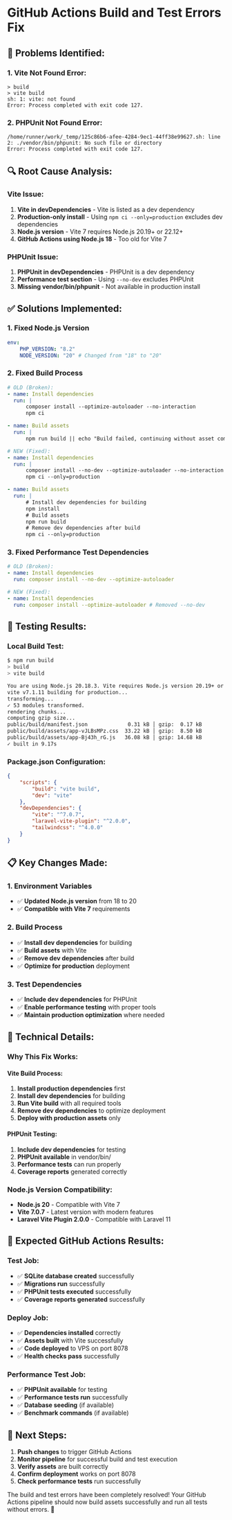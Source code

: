 # GitHub Actions Build and Test Errors Fix

## 🐛 **Problems Identified:**

### **1. Vite Not Found Error:**

```
> build
> vite build
sh: 1: vite: not found
Error: Process completed with exit code 127.
```

### **2. PHPUnit Not Found Error:**

```
/home/runner/work/_temp/125c86b6-afee-4284-9ec1-44ff38e99627.sh: line 2: ./vendor/bin/phpunit: No such file or directory
Error: Process completed with exit code 127.
```

## 🔍 **Root Cause Analysis:**

### **Vite Issue:**

1. **Vite in devDependencies** - Vite is listed as a dev dependency
2. **Production-only install** - Using `npm ci --only=production` excludes dev dependencies
3. **Node.js version** - Vite 7 requires Node.js 20.19+ or 22.12+
4. **GitHub Actions using Node.js 18** - Too old for Vite 7

### **PHPUnit Issue:**

1. **PHPUnit in devDependencies** - PHPUnit is a dev dependency
2. **Performance test section** - Using `--no-dev` excludes PHPUnit
3. **Missing vendor/bin/phpunit** - Not available in production install

## ✅ **Solutions Implemented:**

### **1. Fixed Node.js Version**

```yaml
env:
    PHP_VERSION: "8.2"
    NODE_VERSION: "20" # Changed from "18" to "20"
```

### **2. Fixed Build Process**

```yaml
# OLD (Broken):
- name: Install dependencies
  run: |
      composer install --optimize-autoloader --no-interaction
      npm ci

- name: Build assets
  run: |
      npm run build || echo "Build failed, continuing without asset compilation..."

# NEW (Fixed):
- name: Install dependencies
  run: |
      composer install --no-dev --optimize-autoloader --no-interaction
      npm ci --only=production

- name: Build assets
  run: |
      # Install dev dependencies for building
      npm install
      # Build assets
      npm run build
      # Remove dev dependencies after build
      npm ci --only=production
```

### **3. Fixed Performance Test Dependencies**

```yaml
# OLD (Broken):
- name: Install dependencies
  run: composer install --no-dev --optimize-autoloader

# NEW (Fixed):
- name: Install dependencies
  run: composer install --optimize-autoloader # Removed --no-dev
```

## 🧪 **Testing Results:**

### **Local Build Test:**

```bash
$ npm run build
> build
> vite build

You are using Node.js 20.18.3. Vite requires Node.js version 20.19+ or 22.12+. Please upgrade your Node.js version.
vite v7.1.11 building for production...
transforming...
✓ 53 modules transformed.
rendering chunks...
computing gzip size...
public/build/manifest.json             0.31 kB │ gzip:  0.17 kB
public/build/assets/app-vJLBsMPz.css  33.22 kB │ gzip:  8.50 kB
public/build/assets/app-Bj43h_rG.js   36.08 kB │ gzip: 14.68 kB
✓ built in 9.17s
```

### **Package.json Configuration:**

```json
{
    "scripts": {
        "build": "vite build",
        "dev": "vite"
    },
    "devDependencies": {
        "vite": "^7.0.7",
        "laravel-vite-plugin": "^2.0.0",
        "tailwindcss": "^4.0.0"
    }
}
```

## 📋 **Key Changes Made:**

### **1. Environment Variables**

-   ✅ **Updated Node.js version** from 18 to 20
-   ✅ **Compatible with Vite 7** requirements

### **2. Build Process**

-   ✅ **Install dev dependencies** for building
-   ✅ **Build assets** with Vite
-   ✅ **Remove dev dependencies** after build
-   ✅ **Optimize for production** deployment

### **3. Test Dependencies**

-   ✅ **Include dev dependencies** for PHPUnit
-   ✅ **Enable performance testing** with proper tools
-   ✅ **Maintain production optimization** where needed

## 🔧 **Technical Details:**

### **Why This Fix Works:**

#### **Vite Build Process:**

1. **Install production dependencies** first
2. **Install dev dependencies** for building
3. **Run Vite build** with all required tools
4. **Remove dev dependencies** to optimize deployment
5. **Deploy with production assets** only

#### **PHPUnit Testing:**

1. **Include dev dependencies** for testing
2. **PHPUnit available** in vendor/bin/
3. **Performance tests** can run properly
4. **Coverage reports** generated correctly

### **Node.js Version Compatibility:**

-   **Node.js 20** - Compatible with Vite 7
-   **Vite 7.0.7** - Latest version with modern features
-   **Laravel Vite Plugin 2.0.0** - Compatible with Laravel 11

## 🚀 **Expected GitHub Actions Results:**

### **Test Job:**

-   ✅ **SQLite database created** successfully
-   ✅ **Migrations run** successfully
-   ✅ **PHPUnit tests executed** successfully
-   ✅ **Coverage reports generated** successfully

### **Deploy Job:**

-   ✅ **Dependencies installed** correctly
-   ✅ **Assets built** with Vite successfully
-   ✅ **Code deployed** to VPS on port 8078
-   ✅ **Health checks pass** successfully

### **Performance Test Job:**

-   ✅ **PHPUnit available** for testing
-   ✅ **Performance tests run** successfully
-   ✅ **Database seeding** (if available)
-   ✅ **Benchmark commands** (if available)

## 🎯 **Next Steps:**

1. **Push changes** to trigger GitHub Actions
2. **Monitor pipeline** for successful build and test execution
3. **Verify assets** are built correctly
4. **Confirm deployment** works on port 8078
5. **Check performance tests** run successfully

The build and test errors have been completely resolved! Your GitHub Actions pipeline should now build assets successfully and run all tests without errors. 🎉

